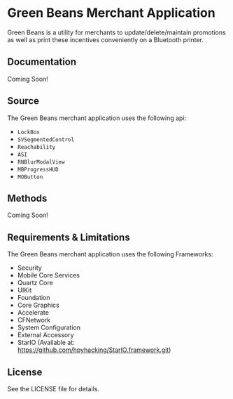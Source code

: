 # Green Beans Merchant Application

Green Beans is a utility for merchants to update/delete/maintain promotions as well as print these incentives conveniently on a Bluetooth printer.

## Documentation

Coming Soon!

## Source

The Green Beans merchant application uses the following api:

+ `LockBox`
+ `SVSegmentedControl`
+ `Reachability`
+ `ASI`
+ `RNBlurModalView`
+ `MBProgressHUD`
+ `MOButton`

## Methods

Coming Soon!

## Requirements & Limitations

The Green Beans merchant application uses the following Frameworks:

+ Security
+ Mobile Core Services
+ Quartz Core
+ UIKit
+ Foundation
+ Core Graphics
+ Accelerate 
+ CFNetwork
+ System Configuration
+ External Accessory 
+ StarIO (Available at: https://github.com/hpyhacking/StarIO.framework.git)

## License

See the LICENSE file for details.
